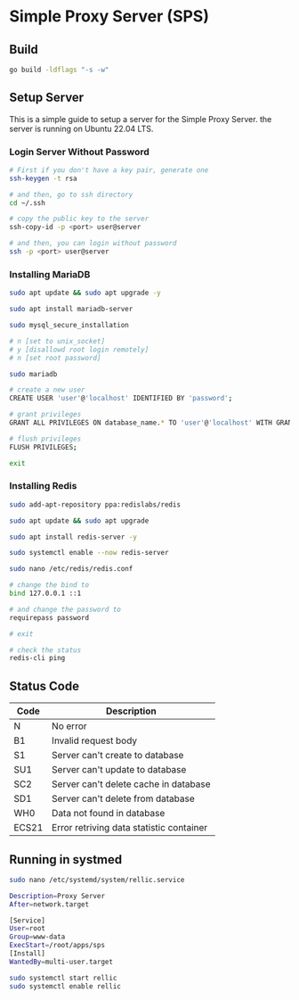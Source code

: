 # Simple Proxy Server (SPS)

## Build
```bash
go build -ldflags "-s -w"
```


## Setup Server 

This is a simple guide to setup a server for the Simple Proxy Server.
the server is running on Ubuntu 22.04 LTS.

### Login Server Without Password
```bash
# First if you don't have a key pair, generate one
ssh-keygen -t rsa

# and then, go to ssh directory
cd ~/.ssh

# copy the public key to the server
ssh-copy-id -p <port> user@server

# and then, you can login without password
ssh -p <port> user@server
```

### Installing MariaDB
```bash
sudo apt update && sudo apt upgrade -y

sudo apt install mariadb-server

sudo mysql_secure_installation

# n [set to unix_socket]
# y [disallowd root login remotely]
# n [set root password]

sudo mariadb

# create a new user
CREATE USER 'user'@'localhost' IDENTIFIED BY 'password';

# grant privileges
GRANT ALL PRIVILEGES ON database_name.* TO 'user'@'localhost' WITH GRANT OPTION;

# flush privileges
FLUSH PRIVILEGES;

exit
```

### Installing Redis
```bash
sudo add-apt-repository ppa:redislabs/redis

sudo apt update && sudo apt upgrade

sudo apt install redis-server -y

sudo systemctl enable --now redis-server

sudo nano /etc/redis/redis.conf

# change the bind to
bind 127.0.0.1 ::1

# and change the password to
requirepass password

# exit

# check the status
redis-cli ping
```


## Status Code

| Code | Description                       |
|------|-----------------------------------|
| N    | No error                          |
| B1   | Invalid request body              |
| S1   | Server can't create to database   |
| SU1 | Server can't update to database   |
| SC2 | Server can't delete cache in database |
| SD1  | Server can't delete from database |
| WH0  | Data not found in database        |
| ECS21 | Error retriving data statistic container |

## Running in systmed
```bash
sudo nano /etc/systemd/system/rellic.service

Description=Proxy Server
After=network.target

[Service]
User=root
Group=www-data
ExecStart=/root/apps/sps
[Install]
WantedBy=multi-user.target

sudo systemctl start rellic
sudo systemctl enable rellic
```